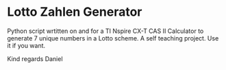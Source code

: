 # Lotto Zahlen Generator
Python script wrtitten on and for a TI Nspire CX-T CAS II Calculator to generate 7 unique numbers in a Lotto scheme. A self teaching project. Use it if you want.

Kind regards
Daniel
